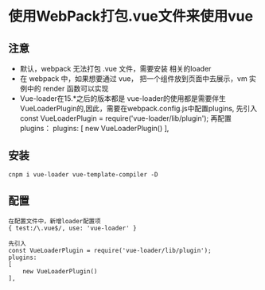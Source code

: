 # 使用WebPack打包.vue文件来使用vue

## 注意

+ 默认，webpack 无法打包 .vue 文件，需要安装 相关的loader
+ 在 webpack 中，如果想要通过 vue， 把一个组件放到页面中去展示，vm 实例中的 render 函数可以实现
+ Vue-loader在15.*之后的版本都是 vue-loader的使用都是需要伴生 VueLoaderPlugin的,因此，需要在webpack.config.js中配置plugins,
    先引入const VueLoaderPlugin = require('vue-loader/lib/plugin');
    再配置plugins：
    plugins:
    [
        new VueLoaderPlugin()
    ],

## 安装

    cnpm i vue-loader vue-template-compiler -D

## 配置

    在配置文件中，新增loader配置项
    { test:/\.vue$/, use: 'vue-loader' }
    
    先引入
    const VueLoaderPlugin = require('vue-loader/lib/plugin');
    plugins:
    [
        new VueLoaderPlugin()
    ],
